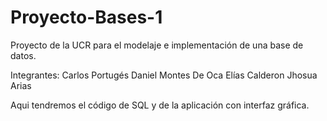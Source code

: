 # Proyecto-Bases-1
Proyecto de la UCR para el modelaje e implementación de una base de datos.

Integrantes:
Carlos Portugés
Daniel Montes De Oca
Elías Calderon
Jhosua Arias

Aqui tendremos el código de SQL y de la aplicación con interfaz gráfica.
